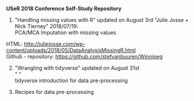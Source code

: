 **USeR 2018 Conference Self-Study Repository**

1. "Handling missing values with R" updated on August 3rd
 "Julie Josse + Nick Tierney" 2018/07/19:  
 PCA/MCA Imputation with missing values   
 
HTML: http://juliejosse.com/wp-content/uploads/2018/05/DataAnalysisMissingR.html    
Github - repository: https://github.com/stefvanbuuren/Winnipeg  

2. "Wrangling with tidyverse" updated on August 31st  
" "  
tidyverse introduction for data pre-processing   

3. Recipes for data pre-processing

